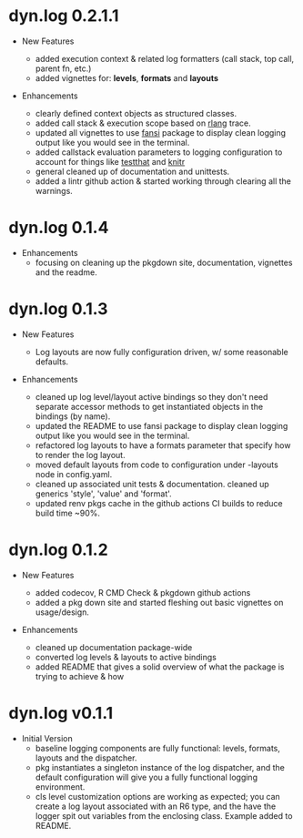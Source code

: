 # dyn.log 0.2.1.1

* New Features
  + added execution context & related log formatters (call stack, top call, parent fn, etc.)
  + added vignettes for: **levels**, **formats** and **layouts**

* Enhancements
  + clearly defined context objects as structured classes.
  + added call stack & execution scope based on [rlang](https://github.com/r-lib/rlang) trace.
  + updated all vignettes to use [fansi](https://github.com/brodieG/fansi) package to display clean logging output like you would see in the terminal.
  + added callstack evaluation parameters to logging configuration to account for things like [testthat](https://github.com/r-lib/testthat) and [knitr](https://github.com/yihui/knitr)
  + general cleaned up of documentation and unittests.
  + added a lintr github action & started working through clearing all the warnings.

# dyn.log 0.1.4

* Enhancements
  + focusing on cleaning up the pkgdown site, documentation, vignettes and the readme.

# dyn.log 0.1.3

* New Features
  + Log layouts are now fully configuration driven, w/ some reasonable defaults.

* Enhancements
  + cleaned up log level/layout active bindings so they don't need separate accessor methods to get instantiated objects in the bindings (by name).
  + updated the README to use fansi package to display clean logging output like you would see in the terminal.
  + refactored log layouts to have a formats parameter that specify how to render the log layout.
  + moved default layouts from code to configuration under -layouts node in config.yaml.
  + cleaned up associated unit tests & documentation. cleaned up generics 'style', 'value' and 'format'.
  + updated renv pkgs cache in the github actions CI builds to reduce build time ~90%.

# dyn.log 0.1.2

* New Features
  + added codecov, R CMD Check & pkgdown github actions
  + added a pkg down site and started fleshing out basic vignettes on usage/design.

* Enhancements
  + cleaned up documentation package-wide
  + converted log levels & layouts to active bindings
  + added README that gives a solid overview of what the package is trying to achieve & how
  
# dyn.log v0.1.1

* Initial Version
  + baseline logging components are fully functional: levels, formats, layouts and the dispatcher.
  + pkg instantiates a singleton instance of the log dispatcher, and the default configuration will give you a fully functional logging environment.
  + cls level customization options are working as expected; you can create a log layout associated with an R6 type, and the have the logger spit out variables from the enclosing class. Example added to README.
